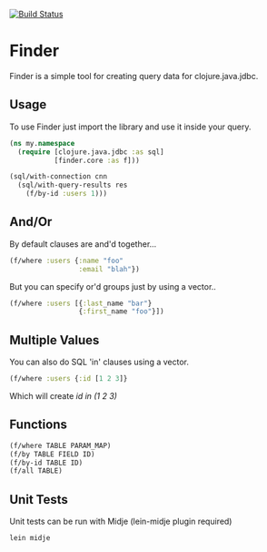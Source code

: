 
[![Build Status](https://secure.travis-ci.org/rodnaph/finder.png?branch=master)](http://travis-ci.org/rodnaph/finder)

Finder
======

Finder is a simple tool for creating query data for clojure.java.jdbc.

Usage
-----

To use Finder just import the library and use it inside your query.

```clojure
(ns my.namespace
  (require [clojure.java.jdbc :as sql]
           [finder.core :as f]))

(sql/with-connection cnn
  (sql/with-query-results res
    (f/by-id :users 1)))
```

And/Or
------

By default clauses are and'd together...

```clojure
(f/where :users {:name "foo"
                 :email "blah"})
```

But you can specify or'd groups just by using a vector..

```clojure
(f/where :users [{:last_name "bar"}
                 {:first_name "foo"}])
```

Multiple Values
---------------

You can also do SQL 'in' clauses using a vector.

```clojure
(f/where :users {:id [1 2 3]}
```

Which will create _id in (1 2 3)_

Functions
---------

```clojure
(f/where TABLE PARAM_MAP)
(f/by TABLE FIELD ID)
(f/by-id TABLE ID)
(f/all TABLE)
```

Unit Tests
----------

Unit tests can be run with Midje (lein-midje plugin required)

```
lein midje
```

